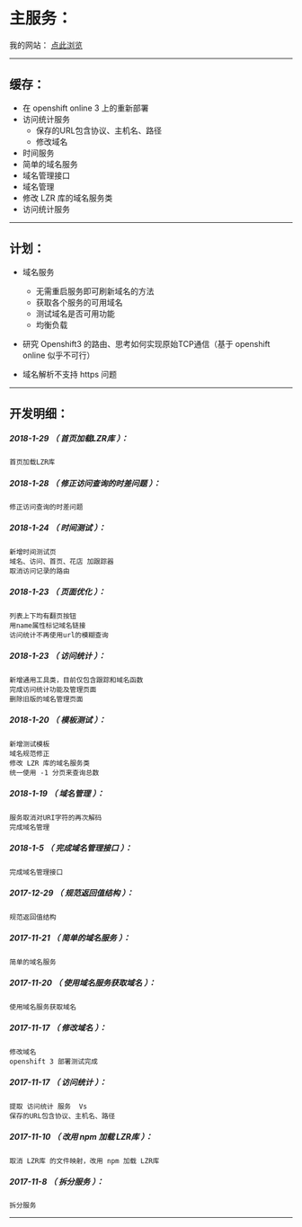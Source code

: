 主服务：
=======

我的网站： [点此浏览](http://www.ziniulian.tk/)

*******************************************************************

缓存：
-------------------------------------------------------------------

- 在 openshift online 3 上的重新部署
- 访问统计服务
	- 保存的URL包含协议、主机名、路径
	- 修改域名
- 时间服务
- 简单的域名服务
- 域名管理接口
- 域名管理
- 修改 LZR 库的域名服务类
- 访问统计服务

*******************************************************************

计划：
-------------------------------------------------------------------

- 域名服务
	- 无需重启服务即可刷新域名的方法
	- 获取各个服务的可用域名
	- 测试域名是否可用功能
	- 均衡负载

- 研究 Openshift3 的路由、思考如何实现原始TCP通信（基于 openshift online 似乎不可行）
- 域名解析不支持 https 问题


*******************************************************************

开发明细：
-------------------------------------------------------------------

##### 2018-1-29 （ 首页加载LZR库 ）：
	首页加载LZR库

##### 2018-1-28 （ 修正访问查询的时差问题 ）：
	修正访问查询的时差问题

##### 2018-1-24 （ 时间测试 ）：
	新增时间测试页
	域名、访问、首页、花店 加跟踪器
	取消访问记录的路由

##### 2018-1-23 （ 页面优化 ）：
	列表上下均有翻页按钮
	用name属性标记域名链接
	访问统计不再使用url的模糊查询

##### 2018-1-23 （ 访问统计 ）：
	新增通用工具类，目前仅包含跟踪和域名函数
	完成访问统计功能及管理页面
	删除旧版的域名管理页面

##### 2018-1-20 （ 模板测试 ）：
	新增测试模板
	域名规范修正
	修改 LZR 库的域名服务类
	统一使用 -1 分页来查询总数

##### 2018-1-19 （ 域名管理 ）：
	服务取消对URI字符的再次解码
	完成域名管理

##### 2018-1-5 （ 完成域名管理接口 ）：
	完成域名管理接口

##### 2017-12-29 （ 规范返回值结构 ）：
	规范返回值结构

##### 2017-11-21 （ 简单的域名服务 ）：
	简单的域名服务

##### 2017-11-20 （ 使用域名服务获取域名 ）：
	使用域名服务获取域名

##### 2017-11-17 （ 修改域名 ）：
	修改域名
	openshift 3 部署测试完成

##### 2017-11-17 （ 访问统计 ）：
	提取 访问统计 服务	Vs
	保存的URL包含协议、主机名、路径

##### 2017-11-10 （ 改用 npm 加载 LZR库 ）：
	取消 LZR库 的文件映射，改用 npm 加载 LZR库

##### 2017-11-8 （ 拆分服务 ）：
	拆分服务

*******************************************************************
